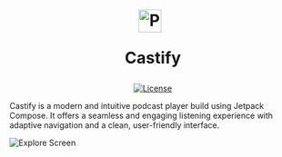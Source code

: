 <h1 align="center">
  <img src="![core_notifications_ic_castify_notification](https://github.com/user-attachments/assets/a9ff1cab-bc22-434d-afb3-01187d130357)" alt="Podcast Logo" width="40" height="40" style="vertical-align: middle; margin-right: 10px;"> 

Castify
</h1>

<p align="center">
  <a href="https://opensource.org/licenses/Apache-2.0"><img alt="License" src="https://img.shields.io/badge/License-Apache%202.0-blue.svg"/></a>
</p>

Castify is a modern and intuitive podcast player build using Jetpack Compose. It offers a seamless and engaging listening experience with adaptive navigation and a clean, user-friendly interface. 

![Explore Screen](https://github.com/user-attachments/assets/f02abb44-cd63-4593-98d8-04342be2087b)
